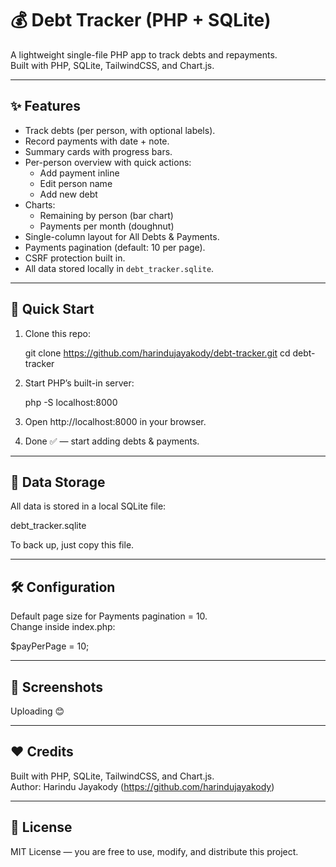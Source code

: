 # 💰 Debt Tracker (PHP + SQLite)

A lightweight single-file PHP app to track debts and repayments.  
Built with PHP, SQLite, TailwindCSS, and Chart.js.

---

## ✨ Features

- Track debts (per person, with optional labels).
- Record payments with date + note.
- Summary cards with progress bars.
- Per-person overview with quick actions:
  - Add payment inline
  - Edit person name
  - Add new debt
- Charts:
  - Remaining by person (bar chart)
  - Payments per month (doughnut)
- Single-column layout for All Debts & Payments.
- Payments pagination (default: 10 per page).
- CSRF protection built in.
- All data stored locally in `debt_tracker.sqlite`.

---

## 🚀 Quick Start

1. Clone this repo:

   git clone https://github.com/harindujayakody/debt-tracker.git
   cd debt-tracker

2. Start PHP’s built-in server:

   php -S localhost:8000

3. Open http://localhost:8000 in your browser.

4. Done ✅ — start adding debts & payments.

---

## 📂 Data Storage

All data is stored in a local SQLite file:

   debt_tracker.sqlite

To back up, just copy this file.

---

## 🛠 Configuration

Default page size for Payments pagination = 10.  
Change inside index.php:

   $payPerPage = 10;

---

## 📸 Screenshots

Uploading 😊

---

## ❤️ Credits

Built with PHP, SQLite, TailwindCSS, and Chart.js.  
Author: Harindu Jayakody (https://github.com/harindujayakody)

---

## 📜 License

MIT License — you are free to use, modify, and distribute this project.
